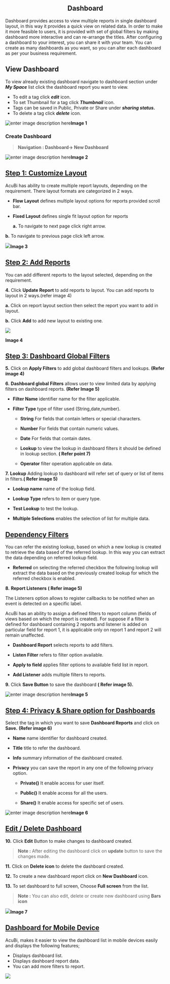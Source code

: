 
<center><h2>Dashboard</h2></center>

Dashboard provides access to view multiple reports in single dashboard layout, in this way it provides a quick view on related data. In order to make it more feasible to users, it is provided with set of global filters by making dashboard more interactive and can re-arrange the titles. After configuring a dashboard to your interest, you can share it with your team. You can create as many dashboards as you want, so you can alter each dashboard as per your business requirement.

## View Dashboard

To view already existing dashboard navigate to dashboard section under ***My Space*** list click the dashboard report you want to view.

-   To edit a tag click ***edit*** icon.
  - To set Thumbnail for a tag click ***Thumbnail*** icon.
 - Tags can be saved in Public, Private or Share under ***sharing status.*** 
-   To delete a tag click ***delete*** icon.

![enter image description here](https://raw.githubusercontent.com/sv18042016/fp1/b56b16b1de0a7088433221a92efcb565b3baae2e/images/view%20-dash.png)**Image 1**

### Create Dashboard

> **Navigation : Dashboard→ New Dashboard**

![enter image description here](https://raw.githubusercontent.com/sv18042016/fp1/20367797e10c5eabfec8ab65d23699fb34843101/images/dash.png)**Image 2**

## [Step 1: Customize Layout](http://18.196.122.102/documentation/bi_technical_documentation.html#/Dashboard?id=step-1-customize-layout)

AcuBi has ability to create multiple report layouts, depending on the requirement. There layout formats are categorized in 2 ways.

-   **Flow Layout**  defines multiple layout options for reports provided scroll bar.
    
-   **Fixed Layout**  defines single fit layout option for reports
    
    **a.**  To navigate to next page click right arrow.
    

**b.**  To navigate to previous page click left arrow.

![
](https://raw.githubusercontent.com/sv18042016/fp1/df105942aecfbe1db3c5c4504b45a3444323caf9/images/layout.png)**Image 3**

## [Step 2: Add Reports](http://18.196.122.102/documentation/bi_technical_documentation.html#/Dashboard?id=step-2-add-reports)

You can add different reports to the layout selected, depending on the requirement.

**4.**  Click  **Update Report**  to add reports to layout. You can add reports to layout in 2 ways.(refer image 4)

**a.**  Click on report layout section then select the report you want to add in layout.

**b.**  Click  **Add**  to add new layout to existing one.

![
](https://raw.githubusercontent.com/sv18042016/fp1/dd00678604bb2220939239b3abcd5e2e359936b3/images/dashboard_layout.png)

**Image 4**

## [Step 3: Dashboard Global Filters](http://18.196.122.102/documentation/bi_technical_documentation.html#/Dashboard?id=step-3-dashboard-global-filters)

**5.**  Click on  **Apply Filters**  to add global dashboard filters and lookups.  **(Refer image 4)**

**6.**  **Dashboard global Filters**  allows user to view limited data by applying filters on dashboard reports.  **(Refer Image 5)**

-   **Filter Name**  identifier name for the filter applicable.
    
-   **Filter Type**  type of filter used (String,date,number).
    
    -   **String**  For fields that contain letters or special characters.
        
    -   **Number**  For fields that contain numeric values.
        
    -   **Date**  For fields that contain dates.
        
    -   **Lookup**  to view the lookup in dashboard filters it should be defined in lookup section.  **( Refer point 7)**
        
    -   **Operator**  filter operation applicable on data.
        

**7.**  **Lookup**  Adding lookup to dashboard will refer set of query or list of items in filters.**( Refer image 5)**

-   **Lookup name**  name of the lookup field.
    
-   **Lookup Type**  refers to item or query type.
    
-   **Test Lookup**  to test the lookup.
    
-   **Multiple Selections**  enables the selection of list for multiple data.
    

## [Dependency Filters](http://18.196.122.102/documentation/bi_technical_documentation.html#/Dashboard?id=dependency-filters)

You can refer the existing lookup, based on which a new lookup is created to retrieve the data based of the referred lookup. In this way you can extract the data depending on referred lookup field.

-   **Referred**  on selecting the referred checkbox the following lookup will extract the data based on the previously created lookup for which the referred checkbox is enabled.

**8.**  **Report Listeners**  **( Refer image 5)**

The Listeners option allows to register callbacks to be notified when an event is detected on a specific label.

AcuBi has an ability to assign a defined filters to report column (fields of views based on which the report is created). For suppose if a filter is defined for dashboard containing 2 reports and listener is added on particular field for report 1, it is applicable only on report 1 and report 2 will remain unaffected.

-   **Dashboard Report**  selects reports to add filters.
    
-   **Listen Filter**  refers to filter option available.
    
-   **Apply to field**  applies filter options to available field list in report.
    
-   **Add Listener**  adds multiple filters to reports.
    

**9.**  Click  **Save Button**  to save the dashboard  **( Refer image 5).**

![enter image description here](https://raw.githubusercontent.com/sv18042016/fp1/ac1da552c0d05c08fa1aad5c0c1d07df190fd388/images/dash_filters.png)**Image 5**

## [Step 4: Privacy & Share option for Dashboards](http://18.196.122.102/documentation/bi_technical_documentation.html#/Dashboard?id=step-4-privacy-amp-share-option-for-dashboards)

Select the tag in which you want to save  **Dashboard Reports**  and click on  **Save.**  **(Refer image 6)**

-   **Name**  name identifier for dashboard created.
    
-   **Title**  title to refer the dashboard.
    
-   **Info**  summary information of the dashboard created.
    
-   **Privacy**  you can save the report in any one of the following privacy option.
    
    -   **Private()**  It enable access for user itself.
        
    -   **Public()**  It enable access for all the users.
        
    -   **Share()**  It enable access for specific set of users.
        

![enter image description here](https://raw.githubusercontent.com/sv18042016/fp1/0fb2c0fe9fbc99b6ac2cd3d818fe7533a74872b8/images/2018-02-06_16-09-56.png)**Image 6**

## [Edit / Delete Dashboard](http://18.196.122.102/documentation/bi_technical_documentation.html#/Dashboard?id=edit-delete-dashboard)

**10.**  Click  **Edit**  Button to make changes to dashboard created.

> **Note :**  After editing the dashboard click on  **update**  button to save the changes made.

**11.**  Click on  **Delete icon**  to delete the dashboard created.

**12.**  To create a new dashboard report click on  **New Dashboard**  icon.

**13.**  To set dashboard to full screen, Choose  **Full screen**  from the list.

> **Note :**  You can also edit, delete or create new dashboard using  **Bars icon**

![
](https://raw.githubusercontent.com/sv18042016/fp1/5b86a054406ca26550a23a1c524c998d71b60505/images/dashboard_fullscreen.png)**Image 7**

## [Dashboard for Mobile Device](http://18.196.122.102/documentation/bi_technical_documentation.html#/Dashboard?id=dashboard-for-mobile-device)

AcuBi, makes it easier to view the dashboard list in mobile devices easily and displays the following features;

-   Displays dashboard list.
-   Displays dashboard report data.
-   You can add more filters to report.

![
](https://raw.githubusercontent.com/sv18042016/fp1/a11e40d845baa1742caa99ef8bec4ed3db8eed14/images/mobile_device.png)
<!--stackedit_data:
eyJoaXN0b3J5IjpbMTI2Njc5MTI3NiwxODY1MzcyMjcsNjEwNj
A5MTQzXX0=
-->